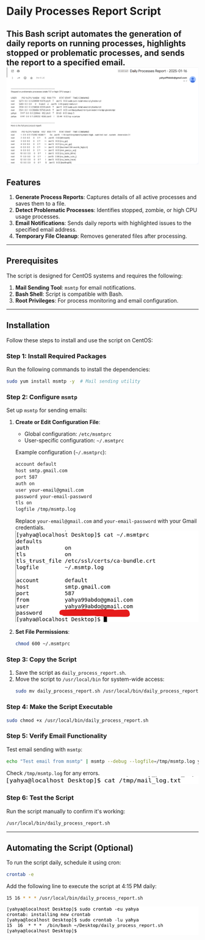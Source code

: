 # Daily Processes Report Script  

This Bash script automates the generation of daily reports on running processes, highlights stopped or problematic processes, and sends the report to a specified email.  
![Daily Processes Report](4.png)
---

## Features  
1. **Generate Process Reports**: Captures details of all active processes and saves them to a file.  
2. **Detect Problematic Processes**: Identifies stopped, zombie, or high CPU usage processes.  
3. **Email Notifications**: Sends daily reports with highlighted issues to the specified email address.  
4. **Temporary File Cleanup**: Removes generated files after processing.  

---

## Prerequisites  
The script is designed for CentOS systems and requires the following:  
1. **Mail Sending Tool**: `msmtp` for email notifications.  
2. **Bash Shell**: Script is compatible with Bash.  
3. **Root Privileges**: For process monitoring and email configuration.  

---

## Installation  

Follow these steps to install and use the script on CentOS:  

### Step 1: Install Required Packages  
Run the following commands to install the dependencies:  
```bash  
sudo yum install msmtp -y  # Mail sending utility
```  

### Step 2: Configure `msmtp`  
Set up `msmtp` for sending emails:  
1. **Create or Edit Configuration File**:  
   - Global configuration: `/etc/msmtprc`  
   - User-specific configuration: `~/.msmtprc`  

   Example configuration (`~/.msmtprc`):  
   ```bash  
   account default  
   host smtp.gmail.com  
   port 587  
   auth on  
   user your-email@gmail.com  
   password your-email-password  
   tls on  
   logfile /tmp/msmtp.log  
   ```  
   Replace `your-email@gmail.com` and `your-email-password` with your Gmail credentials.  
  ![Process Report](1.png)  

2. **Set File Permissions**:  
   ```bash  
   chmod 600 ~/.msmtprc  
   ```  

### Step 3: Copy the Script  
1. Save the script as `daily_process_report.sh`.  
2. Move the script to `/usr/local/bin` for system-wide access:  
   ```bash  
   sudo mv daily_process_report.sh /usr/local/bin/daily_process_report.sh  
   ```  

### Step 4: Make the Script Executable  
```bash  
sudo chmod +x /usr/local/bin/daily_process_report.sh  
```  

### Step 5: Verify Email Functionality  
Test email sending with `msmtp`:  
```bash  
echo "Test email from msmtp" | msmtp --debug --logfile=/tmp/msmtp.log your-email@gmail.com  
```  
Check `/tmp/msmtp.log` for any errors.
![Mail Logs](3.png)  
### Step 6: Test the Script  
Run the script manually to confirm it's working:  
```bash  
/usr/local/bin/daily_process_report.sh  
```  

---

## Automating the Script (Optional)  
To run the script daily, schedule it using cron:  
```bash  
crontab -e  
```  
Add the following line to execute the script at 4:15 PM daily:  
```bash  
15 16 * * * /usr/local/bin/daily_process_report.sh  
```  
![Automation](2.png)  
